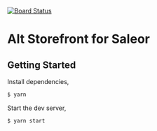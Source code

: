 [![Board Status](https://khalibloo.visualstudio.com/9cbefbc1-aeff-4e87-8731-700c6a33df71/55072ee4-978d-4753-9a55-53509364fe3f/_apis/work/boardbadge/2fb61c14-29e6-41b0-98d4-5fbdd4784ed1)](https://khalibloo.visualstudio.com/9cbefbc1-aeff-4e87-8731-700c6a33df71/_boards/board/t/55072ee4-978d-4753-9a55-53509364fe3f/Microsoft.RequirementCategory)
# Alt Storefront for Saleor

## Getting Started

Install dependencies,

```bash
$ yarn
```

Start the dev server,

```bash
$ yarn start
```
